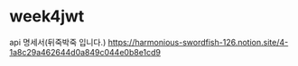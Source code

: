 # week4jwt


api 명세서(뒤죽박죽 입니다.)
https://harmonious-swordfish-126.notion.site/4-1a8c29a462644d0a849c044e0b8e1cd9
